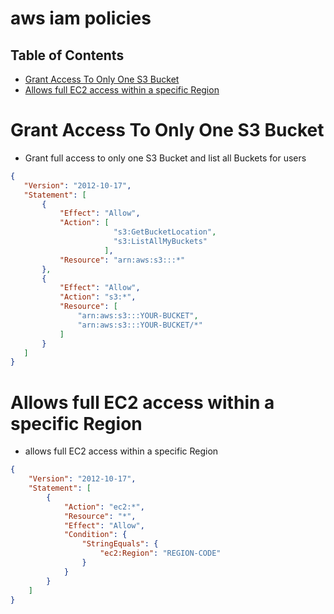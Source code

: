# aws iam policies

## Table of Contents
 - [Grant Access To Only One S3 Bucket](#grant-access-to-only-one-s3-bucket)
 - [Allows full EC2 access within a specific Region](#allows-full-ec2-access-within-a-specific-region)


# Grant Access To Only One S3 Bucket
 - Grant full access to only one S3 Bucket and list all Buckets for users
 ```json
 {
    "Version": "2012-10-17",
    "Statement": [
        {
            "Effect": "Allow",
            "Action": [
                        "s3:GetBucketLocation",
                        "s3:ListAllMyBuckets"
                      ],
            "Resource": "arn:aws:s3:::*"
        },
        {
            "Effect": "Allow",
            "Action": "s3:*",
            "Resource": [
                "arn:aws:s3:::YOUR-BUCKET",
                "arn:aws:s3:::YOUR-BUCKET/*"
            ]
        }
    ]
}
 ```
 
# Allows full EC2 access within a specific Region
 - allows full EC2 access within a specific Region
 ```json
 {
     "Version": "2012-10-17",
     "Statement": [
         {
             "Action": "ec2:*",
             "Resource": "*",
             "Effect": "Allow",
             "Condition": {
                 "StringEquals": {
                     "ec2:Region": "REGION-CODE"
                 }
             }
         }
     ]
 }
```
